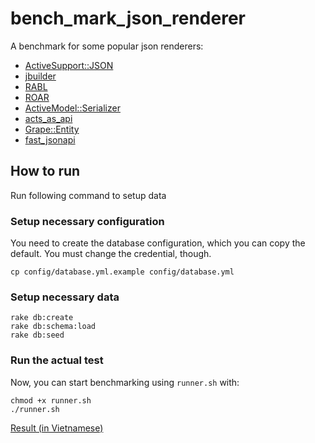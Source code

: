 # bench_mark_json_renderer
A benchmark for some popular json renderers:

- [ActiveSupport::JSON](http://api.rubyonrails.org/classes/ActiveSupport/JSON.html)
- [jbuilder](https://github.com/rails/jbuilder)
- [RABL](https://github.com/nesquena/rabl)
- [ROAR](https://github.com/trailblazer/roar)
- [ActiveModel::Serializer](https://github.com/rails-api/active_model_serializers)
- [acts_as_api](https://github.com/fabrik42/acts_as_api)
- [Grape::Entity](https://github.com/ruby-grape/grape-entity)
- [fast_jsonapi](https://github.com/Netflix/fast_jsonapi)

## How to run

Run following command to setup data

### Setup necessary configuration

You need to create the database configuration, which you can copy the default.
You must change the credential, though.

```shell
cp config/database.yml.example config/database.yml
```

### Setup necessary data

```shell
rake db:create
rake db:schema:load
rake db:seed
```

### Run the actual test

Now, you can start benchmarking using `runner.sh` with:

```shell
chmod +x runner.sh
./runner.sh
```

[Result (in Vietnamese)](http://kipalog.com/posts/So-sanh-toc-do-cac-thu-vien-render-JSON)
